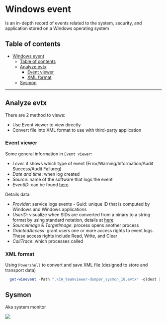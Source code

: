 # Windows event 

Is an in-depth record of events related to the system, security, and application stored on a Windows operating system

## Table of contents

- [Windows event](#windows-event)
  - [Table of contents](#table-of-contents)
  - [Analyze evtx](#analyze-evtx)
    - [Event viewer](#event-viewer)
    - [XML format](#xml-format)
  - [Sysmon](#sysmon)

---

## Analyze evtx

There are 2 method to views:
- Use Event viewer to view directly
- Convert file into XML format to use with third-party application 

### Event viewer

Some general information in `Event viewer`:
- *Level*: it shows which type of event (Error/Warning/Information/Audit Success/Audit Failureg)
- *Date and time*: when log created
- *Source*: name of the software that logs the event 
- *EventID*: can be found [here](https://learn.microsoft.com/en-us/sysinternals/downloads/sysmon)

Details data:
- *Provider*: service logs events - Guid: unique ID that is computed by Windows and Windows applications
- *UserID*: visualize when SIDs are converted from a binary to a string format by using standard notation, details at [here](https://learn.microsoft.com/en-us/windows-server/identity/ad-ds/manage/understand-security-identifiers)
- *SourceImage* & *TargetImage*: process opens another process
- *GrantedAccess*: grant users one or more access rights to event logs. These access rights include Read, Write, and Clear
- *CallTrace*: which processes called

### XML format

Using `Powershell` to convert and save XML file (designed to store and transport data) 
```powershell
  get-winevent -Path ".\CA_teamviewer-dumper_sysmon_10.evtx" -oldest | convertto-xml -as Stream -depth 10 > ".\teamviewer.xml"
```
## Sysmon 

Aka system monitor

![](https://i.ibb.co/yf82p5M/Screenshot-2023-04-10-090043.png)